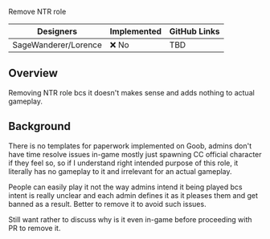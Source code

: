 Remove NTR role

| Designers | Implemented | GitHub Links |
|---|---|---|
| SageWanderer/Lorence | :x: No | TBD |

## Overview

Removing NTR role bcs it doesn't makes sense and adds nothing to actual gameplay.

## Background

There is no templates for paperwork implemented on Goob, admins don't have time resolve issues in-game mostly just spawning CC official character if they feel so, so if I understand right intended purpose of this role, it literally has no gameplay to it and irrelevant for an actual gameplay.

People can easily play it not the way admins intend it being played bcs intent is really unclear and each admin defines it as it pleases them and get banned as a result. Better to remove it to avoid such issues. 
 
Still want rather to discuss why is it even in-game before proceeding with PR to remove it.
